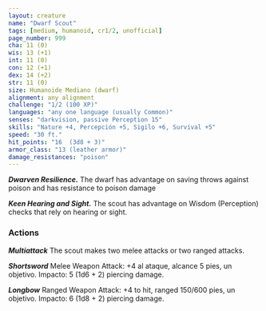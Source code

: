 ```yaml
---
layout: creature
name: "Dwarf Scout"
tags: [medium, humanoid, cr1/2, unofficial]
page_number: 999
cha: 11 (0)
wis: 13 (+1)
int: 11 (0)
con: 12 (+1)
dex: 14 (+2)
str: 11 (0)
size: Humanoide Mediano (dwarf)
alignment: any alignment
challenge: "1/2 (100 XP)"
languages: "any one language (usually Common)"
senses: "darkvision, passive Perception 15"
skills: "Nature +4, Percepción +5, Sigilo +6, Survival +5"
speed: "30 ft."
hit_points: "16  (3d8 + 3)"
armor_class: "13 (leather armor)"
damage_resistances: "poison"
---
```


***Dwarven Resilience.*** The dwarf has advantage on saving throws against poison and has resistance to poison damage

***Keen Hearing and Sight.*** The scout has advantage on Wisdom (Perception) checks that rely on hearing or sight.

### Actions

***Multiattack*** The scout makes two melee attacks or two ranged attacks.

***Shortsword*** Melee Weapon Attack: +4 al ataque, alcance 5 pies, un objetivo. Impacto: 5 (1d6 + 2) piercing damage.

***Longbow*** Ranged Weapon Attack: +4 to hit, ranged 150/600 pies, un objetivo. Impacto: 6 (1d8 + 2) piercing damage.